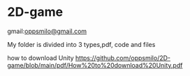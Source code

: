 # 2D-game
gmail:oppsmilo@gmail.com

My folder is divided into 3 types,pdf, code and files

how to download Unity https://github.com/oppsmilo/2D-game/blob/main/pdf/How%20to%20download%20Unity.pdf

